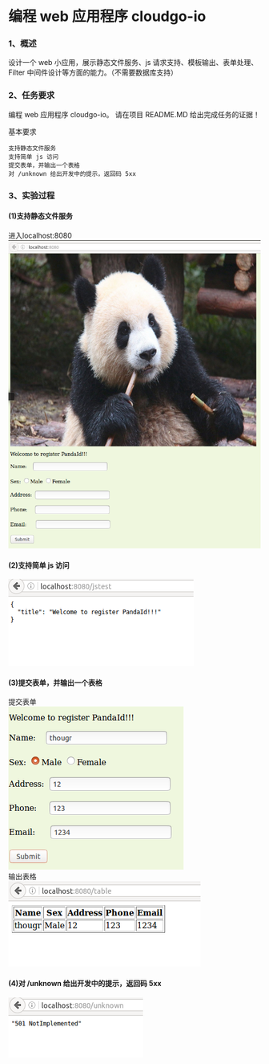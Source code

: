 ﻿# 编程 web 应用程序 cloudgo-io

### 1、概述  

设计一个 web 小应用，展示静态文件服务、js 请求支持、模板输出、表单处理、Filter   中间件设计等方面的能力。（不需要数据库支持）  
### 2、任务要求   

编程 web 应用程序 cloudgo-io。 请在项目 README.MD 给出完成任务的证据！  

基本要求   
   
    支持静态文件服务
    支持简单 js 访问
    提交表单，并输出一个表格
    对 /unknown 给出开发中的提示，返回码 5xx
  
### 3、实验过程  
#### (1)支持静态文件服务  
进入localhost:8080  
![此处输入图片的描述][1]  
  
#### (2)支持简单 js 访问  
![此处输入图片的描述][2]  
#### (3)提交表单，并输出一个表格  
提交表单  
![此处输入图片的描述][3]  
输出表格  
![此处输入图片的描述][4]  
#### (4)对 /unknown 给出开发中的提示，返回码 5xx  
![此处输入图片的描述][5]   
  

  [1]: https://raw.githubusercontent.com/thougr/cloudgo-io/master/sreenshot/staticweb.png
  [2]: https://raw.githubusercontent.com/thougr/cloudgo-io/master/sreenshot/jstest.png
  [3]: https://raw.githubusercontent.com/thougr/cloudgo-io/master/sreenshot/completeform.png
  [4]: https://raw.githubusercontent.com/thougr/cloudgo-io/master/sreenshot/table.png
  [5]: https://raw.githubusercontent.com/thougr/cloudgo-io/master/sreenshot/unknown.png
